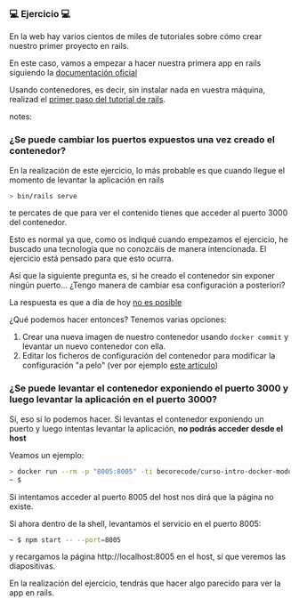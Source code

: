 ### 💻 Ejercicio 💻

En la web hay varios cientos de miles de tutoriales sobre cómo crear nuestro
primer proyecto en rails.

En este caso, vamos a empezar a hacer nuestra primera app en rails siguiendo la 
[documentación oficial](https://guides.rubyonrails.org/getting_started.html)

Usando contenedores, es decir, sin instalar nada en vuestra máquina, realizad el 
[primer paso del tutorial de rails](https://guides.rubyonrails.org/getting_started.html#starting-up-the-web-server).

notes:

### ¿Se puede cambiar los puertos expuestos una vez creado el contenedor?

En la realización de este ejercicio, lo más probable es que cuando llegue el momento de levantar la aplicación en rails

```bash
> bin/rails serve
```

te percates de que para ver el contenido tienes que acceder al puerto 3000 del contenedor.

Esto es normal ya que, como os indiqué cuando empezamos el ejercicio, he buscado
una tecnología que no conozcáis de manera intencionada. El ejercicio está 
pensado para que esto ocurra.

Así que la siguiente pregunta es, si he creado el contenedor sin exponer ningún 
puerto... ¿Tengo manera de cambiar esa configuración a posteriori?

La respuesta es que a día de hoy [no es posible](https://stackoverflow.com/questions/19335444/how-do-i-assign-a-port-mapping-to-an-existing-docker-container/19417296#19417296)

¿Qué podemos hacer entonces? Tenemos varias opciones:

1. Crear una nueva imagen de nuestro contenedor usando `docker commit` y levantar
   un nuevo contenedor con ella.
1. Editar los ficheros de configuración del contenedor para modificar la configuración
   "a pelo" (ver por ejemplo [este artículo](https://mybrainimage.wordpress.com/2017/02/05/docker-change-port-mapping-for-an-existing-container/))

### ¿Se puede levantar el contenedor exponiendo el puerto 3000 y luego levantar la aplicación en el puerto 3000?

Sí, eso sí lo podemos hacer. Si levantas el contenedor exponiendo un puerto y luego 
intentas levantar la aplicación, **no podrás acceder desde el host**

Veamos un ejemplo:

```bash
> docker run --rm -p "8005:8005" -ti becorecode/curso-intro-docker-modulo-5 sh
~ $
```

Si intentamos acceder al puerto 8005 del host nos dirá que la página no existe.

Si ahora dentro de la shell, levantamos el servicio en el puerto 8005:

```bash
~ $ npm start -- --port=8005
```

y recargamos la página http://localhost:8005 en el host, sí que veremos las diapositivas.

En la realización del ejercicio, tendrás que hacer algo parecido para ver la app 
en rails.




